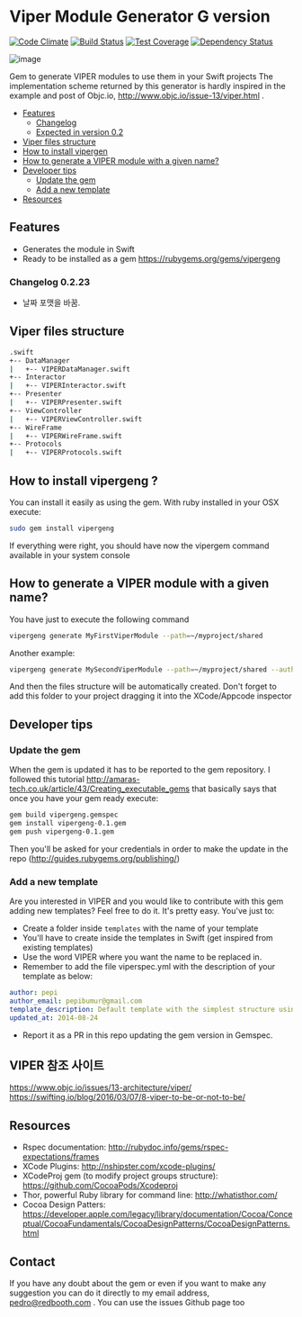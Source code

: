 Viper Module Generator G version
======================
[![Code Climate](https://codeclimate.com/github/teambox/viper-module-generator/badges/gpa.svg)](https://codeclimate.com/github/teambox/viper-module-generator)
[![Build Status](https://travis-ci.org/teambox/viper-module-generator.svg?branch=master)](https://travis-ci.org/teambox/viper-module-generator)
[![Test Coverage](https://codeclimate.com/github/teambox/viper-module-generator/badges/coverage.svg)](https://codeclimate.com/github/teambox/viper-module-generator)
[![Dependency Status](https://gemnasium.com/teambox/viper-module-generator.svg)](https://gemnasium.com/teambox/viper-module-generator)


![image](http://www.objc.io/images/issue-13/2014-06-07-viper-intro.jpg)

Gem to generate VIPER modules to use them in your Swift projects
The implementation scheme returned by this generator is hardly inspired in the example and post of Objc.io, http://www.objc.io/issue-13/viper.html .

- [Features](#features)
  - [Changelog](#changelog-0.1)
  - [Expected in version 0.2](#expected-in-version-0.2)
- [Viper files structure](#viper-files-structure)
- [How to install vipergen](#how-to-install-vipergen)
- [How to generate a VIPER module with a given name?](#how-to-generate-viper-module-with-a-given-name?)
- [Developer tips](#developer-tips)
  - [Update the gem](#update-the-gem)
  - [Add a new template](#add-a-new-template)
- [Resources](#resources)

## Features
- Generates the module in Swift
- Ready to be installed as a gem https://rubygems.org/gems/vipergeng

### Changelog 0.2.23
- 날짜 포맷을 바꿈.

## Viper files structure
```bash
.swift
+-- DataManager
|   +-- VIPERDataManager.swift
+-- Interactor
|   +-- VIPERInteractor.swift
+-- Presenter
|   +-- VIPERPresenter.swift
+-- ViewController
|   +-- VIPERViewController.swift
+-- WireFrame
|   +-- VIPERWireFrame.swift
+-- Protocols
|   +-- VIPERProtocols.swift
```
## How to install vipergeng ?
You can install it easily as using the gem. With ruby installed in your OSX execute:
```bash
sudo gem install vipergeng
```
If everything were right, you should have now the vipergem command available in your system console

## How to generate a VIPER module with a given name?
You have just to execute the following command
```bash
vipergeng generate MyFirstViperModule --path=~/myproject/shared
```
Another example:
```bash
vipergeng generate MySecondViperModule --path=~/myproject/shared --author='My Name' --company='My Company' --project='project name'
```

And then the files structure will be automatically created. Don't forget to add this folder to your project dragging it into the XCode/Appcode inspector

## Developer tips
### Update the gem 
When the gem is updated it has to be reported to the gem repository. I followed this tutorial http://amaras-tech.co.uk/article/43/Creating_executable_gems that basically says that once you have your gem ready execute:
```bash
gem build vipergeng.gemspec
gem install vipergeng-0.1.gem
gem push vipergeng-0.1.gem
```
Then you'll be asked for your credentials in order to make the update in the repo (http://guides.rubygems.org/publishing/)

### Add a new template
Are you interested in VIPER and you would like to contribute with this gem adding new templates? Feel free to do it. It's pretty easy. You've just to:
- Create a folder inside `templates` with the name of your template
- You'll have to create inside the templates in Swift (get inspired from existing templates)
- Use the word VIPER where you want the name to be replaced in.
- Remember to add the file viperspec.yml with the description of your template as below:
```yaml
author: pepi
author_email: pepibumur@gmail.com
template_description: Default template with the simplest structure using VIPER
updated_at: 2014-08-24
```
- Report it as a PR in this repo updating the gem version in Gemspec.

## VIPER 참조 사이트
https://www.objc.io/issues/13-architecture/viper/
https://swifting.io/blog/2016/03/07/8-viper-to-be-or-not-to-be/

## Resources
- Rspec documentation: http://rubydoc.info/gems/rspec-expectations/frames
- XCode Plugins: http://nshipster.com/xcode-plugins/
- XCodeProj gem (to modify project groups structure): https://github.com/CocoaPods/Xcodeproj
- Thor, powerful Ruby library for command line: http://whatisthor.com/
- Cocoa Design Patters: https://developer.apple.com/legacy/library/documentation/Cocoa/Conceptual/CocoaFundamentals/CocoaDesignPatterns/CocoaDesignPatterns.html

## Contact
If you have any doubt about the gem or even if you want to make any suggestion you can do it directly to my email address, pedro@redbooth.com . You can use the issues Github page too
